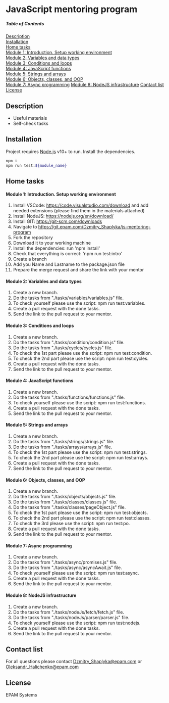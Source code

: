 # JavaScript mentoring program

##### Table of Contents

[Description](#description)  
[Installation](#installation)  
[Home tasks](#tasks)  
[Module 1: Introduction. Setup working environment](#module_1)  
[Module 2: Variables and data types](#module_2)  
[Module 3: Conditions and loops](#module_3)  
[Module 4: JavaScript functions](#module_4)  
[Module 5: Strings and arrays](#module_5)  
[Module 6: Objects, classes, and OOP](#module_6)  
[Module 7: Async programming](#module_7)
[Module 8: NodeJS infrastructure](#module_8)
[Contact list](#contacts)
[License](#license)

<a name="description"/>

## Description

- Useful materials
- Self-check tasks

<a name="installation"/>

## Installation

Project requires [Node.js](https://nodejs.org/) v10+ to run.
Install the dependencies.

```sh
npm i
npm run test:${module_name}
```

<a name="tasks"/>

## Home tasks

<a name="module_1"/>

#### Module 1: Introduction. Setup working environment

1. Install VSCode: https://code.visualstudio.com/download and add needed extensions (please find them in the materials attached)
2. Install NodeJS: https://nodejs.org/en/download/
3. Install GIT: https://git-scm.com/downloads
4. Navigate to https://git.epam.com/Dzmitry_Shaplyka/js-mentoring-program
5. Fork the repository
6. Download it to your working machine
7. Install the dependencies: run 'npm install'
8. Check that everything is correct: 'npm run test:intro'
9. Create a branch
10. Add you Name and Lastname to the package.json file
11. Prepare the merge request and share the link with your mentor

<a name="module_2"/>

#### Module 2: Variables and data types

1. Create a new branch.
2. Do the tasks from "./tasks/variables/variables.js" file.
3. To check yourself please use the script: npm run test:variables.
4. Create a pull request with the done tasks.
5. Send the link to the pull request to your mentor.

<a name="module_3"/>

#### Module 3: Conditions and loops

1. Create a new branch.
2. Do the tasks from "./tasks/condition/condition.js" file.
3. Do the tasks from "./tasks/cycles/cycles.js" file.
4. To check the 1st part please use the script: npm run test:condition.
5. To check the 2nd part please use the script: npm run test:cycles.
6. Create a pull request with the done tasks.
7. Send the link to the pull request to your mentor.

<a name="module_4"/>

#### Module 4: JavaScript functions

1. Create a new branch.
2. Do the tasks from "./tasks/functions/functions.js" file.
3. To check yourself please use the script: npm run test:functions.
4. Create a pull request with the done tasks.
5. Send the link to the pull request to your mentor.

<a name="module_5"/>

#### Module 5: Strings and arrays

1. Create a new branch.
2. Do the tasks from "./tasks/strings/strings.js" file.
3. Do the tasks from "./tasks/arrays/arrays.js" file.
4. To check the 1st part please use the script: npm run test:strings.
5. To check the 2nd part please use the script: npm run test:arrays.
6. Create a pull request with the done tasks.
7. Send the link to the pull request to your mentor.

<a name="module_6"/>

#### Module 6: Objects, classes, and OOP

1. Create a new branch.
2. Do the tasks from "./tasks/objects/objects.js" file.
3. Do the tasks from "./tasks/classes/classes.js" file.
4. Do the tasks from "./tasks/classes/pageObject.js" file.
5. To check the 1st part please use the script: npm run test:objects.
6. To check the 2nd part please use the script: npm run test:classes.
7. To check the 3rd please use the script: npm run test:po.
8. Create a pull request with the done tasks.
9. Send the link to the pull request to your mentor.

<a name="module_7"/>

#### Module 7: Async programming

1. Create a new branch.
2. Do the tasks from "./tasks/async/promises.js" file.
3. Do the tasks from "./tasks/async/asyncAwait.js" file.
4. To check yourself please use the script: npm run test:async.
5. Create a pull request with the done tasks.
6. Send the link to the pull request to your mentor.

<a name="module_8"/>

#### Module 8: NodeJS infrastructure

1. Create a new branch.
2. Do the tasks from "./tasks/nodeJs/fetch/fetch.js" file.
3. Do the tasks from "./tasks/nodeJs/parser/parser.js" file.
4. To check yourself please use the script: npm run test:nodejs.
5. Create a pull request with the done tasks.
6. Send the link to the pull request to your mentor.

<a name="contacts"/>

## Contact list

For all questions please contact Dzmitry_Shaplyka@epam.com or Oleksandr_Halichenko@epam.com

<a name="license"/>

## License

EPAM Systems
